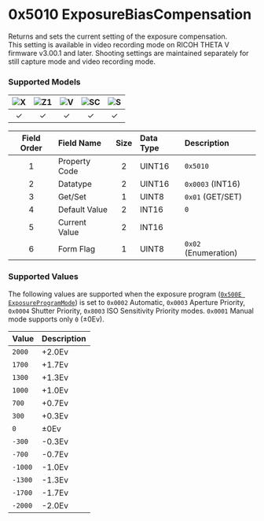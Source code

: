 # 0x5010 ExposureBiasCompensation

Returns and sets the current setting of the exposure compensation.  
This setting is available in video recording mode on RICOH THETA V firmware v3.00.1 and later. Shooting settings are maintained separately for still capture mode and video recording mode.  

### Supported Models
| ![X](https://img.shields.io/badge/X-purple) | ![Z1](https://img.shields.io/badge/Z1-blue) | ![V](https://img.shields.io/badge/V-green) | ![SC](https://img.shields.io/badge/SC-orange) | ![S](https://img.shields.io/badge/S-red) |
|:-:|:-:|:-:|:-:|:-:|
| ✓ | ✓ | ✓ | ✓ | ✓ |

| Field Order | Field Name | Size | Data Type | Description |
|:-:|:--|:-:|:--|:--|
| 1 | Property Code | 2 | UINT16 | `0x5010` |
| 2 | Datatype | 2 | UINT16 | `0x0003` (INT16) |
| 3 | Get/Set | 1 | UINT8 | `0x01` (GET/SET) |
| 4 | Default Value | 2 | INT16 | `0` |
| 5 | Current Value | 2 | INT16 ||
| 6 | Form Flag | 1 | UINT8 | `0x02` (Enumeration) |

### Supported Values

The following values are supported when the exposure program ([`0x500E ExposureProgramMode`](./exposure_program_mode.md)) is set to `0x0002` Automatic, `0x0003` Aperture Priority, `0x0004` Shutter Priority, `0x8003` ISO Sensitivity Priority modes. `0x0001` Manual mode supports only `0` (±0Ev).  

| Value | Description |
|:--|:--|
| `2000` | +2.0Ev |
| `1700` | +1.7Ev |
| `1300` | +1.3Ev |
| `1000` | +1.0Ev |
| `700`  | +0.7Ev |
| `300`  | +0.3Ev |
| `0`    | ±0Ev   |
| `-300` | -0.3Ev |
| `-700` | -0.7Ev |
| `-1000` | -1.0Ev |
| `-1300` | -1.3Ev |
| `-1700` | -1.7Ev |
| `-2000` | -2.0Ev |
